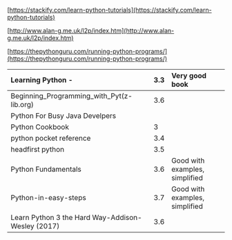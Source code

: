 [https://stackify.com/learn-python-tutorials](https://stackify.com/learn-python-tutorials)

[http://www.alan-g.me.uk/l2p/index.htm](http://www.alan-g.me.uk/l2p/index.htm)

[https://thepythonguru.com/running-python-programs/](https://thepythonguru.com/running-python-programs/)

| Learning Python - | 3.3 | Very good book |
| :--- | :--- | :--- |
| Beginning\_Programming\_with\_Pyt\(z-lib.org\) | 3.6 |  |
| Python For Busy Java Develpers |  |  |
| Python Cookbook | 3 |  |
| python pocket reference | 3.4 |  |
| headfirst python | 3.5 |  |
| Python Fundamentals | 3.6 | Good with examples, simplified |
| Python-in-easy-steps | 3.7 | Good with examples, simplified |
| Learn Python 3 the Hard Way-Addison-Wesley \(2017\) | 3.6 |  |



